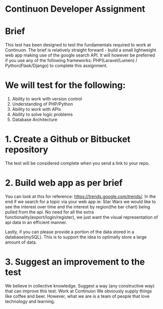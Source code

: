 # Continuon Developer Assignment
 
# Brief
This test has been designed to test the fundamentals required to work at Continuon. The brief is relatively straight forward - build a small lightweight web app making use of the google search API. It will however be preferred if you use any of the following frameworks: PHP(Laravel/Lumen) / Python(Flask/Django) to complete this assignment.

# We will test for the following:

1. Ability to work with version control
2. Understanding of PHP/Python
3. Ability to work with APIs
4. Ability to solve logic problems
5. Database Architecture

# 1. Create a Github or Bitbucket repository

The test will be considered complete when you send a link to your repo.

# 2. Build web app as per brief

You can look at this for reference: https://trends.google.com/trends/. In the end if we search for a topic via your web app ie: Star Wars we would like to see the interest over time and the interest by region(the bar chart) being pulled from the api. No need for all the extra functionality(export/login/register), we just want the visual representation of api data in an efficient manner.

Lastly, if you can please provide a portion of the data stored in a database(mySQL). This is to support the idea to optimally store a large amount of data.

# 3. Suggest an improvement to the test

We believe in collective knowledge. Suggest a way (any constructive way) that can improve this test.
Work at Continuon
We obviously supply things like coffee and beer. However, what we are is a team of people that love technology and learning.

